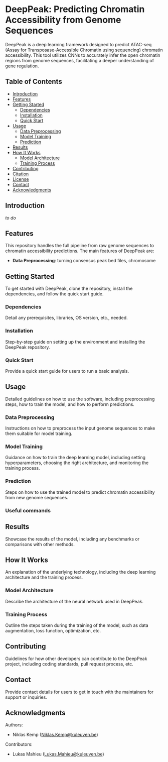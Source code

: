 # DeepPeak: Predicting Chromatin Accessibility from Genome Sequences

DeepPeak is a deep learning framework designed to predict ATAC-seq (Assay for Transposase-Accessible Chromatin using sequencing) chromatin accessibility. This tool utilizes CNNs to accurately infer the open chromatin regions from genome sequences, facilitating a deeper understanding of gene regulation.

## Table of Contents
- [Introduction](#introduction)
- [Features](#features)
- [Getting Started](#getting-started)
  - [Dependencies](#dependencies)
  - [Installation](#installation)
  - [Quick Start](#quick-start)
- [Usage](#usage)
  - [Data Preprocessing](#data-preprocessing)
  - [Model Training](#model-training)
  - [Prediction](#prediction)
- [Results](#results)
- [How It Works](#how-it-works)
  - [Model Architecture](#model-architecture)
  - [Training Process](#training-process)
- [Contributing](#contributing)
- [Citation](#citation)
- [License](#license)
- [Contact](#contact)
- [Acknowledgments](#acknowledgments)

## Introduction
*to do*

## Features
This repository handles the full pipeline from raw genome sequences to chromatin accessibility predictions. The main features of DeepPeak are:
- **Data Preprocessing**: turning consensus peak bed files, chromosome 

## Getting Started
To get started with DeepPeak, clone the repository, install the dependencies, and follow the quick start guide.

### Dependencies
Detail any prerequisites, libraries, OS version, etc., needed.

### Installation
Step-by-step guide on setting up the environment and installing the DeepPeak repository.

### Quick Start
Provide a quick start guide for users to run a basic analysis.

## Usage
Detailed guidelines on how to use the software, including preprocessing steps, how to train the model, and how to perform predictions.

### Data Preprocessing
Instructions on how to preprocess the input genome sequences to make them suitable for model training.

### Model Training
Guidance on how to train the deep learning model, including setting hyperparameters, choosing the right architecture, and monitoring the training process.

### Prediction
Steps on how to use the trained model to predict chromatin accessibility from new genome sequences.

### Useful commands

## Results
Showcase the results of the model, including any benchmarks or comparisons with other methods.

## How It Works
An explanation of the underlying technology, including the deep learning architecture and the training process.

### Model Architecture
Describe the architecture of the neural network used in DeepPeak.

### Training Process
Outline the steps taken during the training of the model, such as data augmentation, loss function, optimization, etc.

## Contributing
Guidelines for how other developers can contribute to the DeepPeak project, including coding standards, pull request process, etc.

## Contact
Provide contact details for users to get in touch with the maintainers for support or inquiries.

## Acknowledgments
Authors:
  - Niklas Kemp (Niklas.Kemp@kuleuven.be)  

Contributors:
  - Lukas Mahieu (Lukas.Mahieu@kuleuven.be)
  
